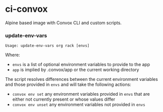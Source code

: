 # ci-convox

Alpine based image with Convox CLI and custom scripts.

### update-env-vars

```
Usage: update-env-vars org rack [envs]
```
Where:
 * `envs` is a list of optional environment variables to provide to the app
 * `app` is implied by .convox/app or the current working directory

The script resolves differences between the current environment variables and those provided in `envs` and will take the following actions:
* `convox env set` any environment variables provided in `envs` that are either not currently present or whose values differ
* `convox env unset` any environment variables not provided in `envs`
